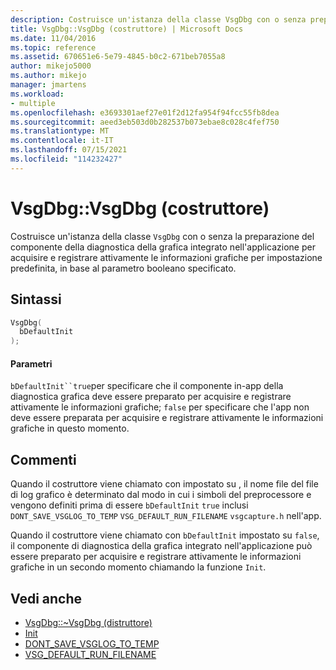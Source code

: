```yaml
---
description: Costruisce un'istanza della classe VsgDbg con o senza preparare il componente in-app di diagnostica grafica per acquisire e registrare attivamente le informazioni grafiche per impostazione predefinita, in base al parametro booleano specificato.
title: VsgDbg::VsgDbg (costruttore) | Microsoft Docs
ms.date: 11/04/2016
ms.topic: reference
ms.assetid: 670651e6-5e79-4845-b0c2-671beb7055a8
author: mikejo5000
ms.author: mikejo
manager: jmartens
ms.workload:
- multiple
ms.openlocfilehash: e3693301aef27e01f2d12fa954f94fcc55fb8dea
ms.sourcegitcommit: aeed3eb503d0b282537b073ebae8c028c4fef750
ms.translationtype: MT
ms.contentlocale: it-IT
ms.lasthandoff: 07/15/2021
ms.locfileid: "114232427"
---
```

# <a name="vsgdbgvsgdbg-constructor"></a>VsgDbg::VsgDbg (costruttore)
Costruisce un'istanza della classe `VsgDbg` con o senza la preparazione del componente della diagnostica della grafica integrato nell'applicazione per acquisire e registrare attivamente le informazioni grafiche per impostazione predefinita, in base al parametro booleano specificato.

## <a name="syntax"></a>Sintassi

```C++
VsgDbg(
  bDefaultInit
);
```

#### <a name="parameters"></a>Parametri
 `bDefaultInit``true`per specificare che il componente in-app della diagnostica grafica deve essere preparato per acquisire e registrare attivamente le informazioni grafiche; `false` per specificare che l'app non deve essere preparata per acquisire e registrare attivamente le informazioni grafiche in questo momento.

## <a name="remarks"></a>Commenti
 Quando il costruttore viene chiamato con impostato su , il nome file del file di log grafico è determinato dal modo in cui i simboli del preprocessore e vengono definiti prima di essere `bDefaultInit` `true` inclusi `DONT_SAVE_VSGLOG_TO_TEMP` `VSG_DEFAULT_RUN_FILENAME` `vsgcapture.h` nell'app.

 Quando il costruttore viene chiamato con `bDefaultInit` impostato su `false`, il componente di diagnostica della grafica integrato nell'applicazione può essere preparato per acquisire e registrare attivamente le informazioni grafiche in un secondo momento chiamando la funzione `Init`.

## <a name="see-also"></a>Vedi anche
- [VsgDbg::~VsgDbg (distruttore)](vsgdbg-tilde-vsgdbg-destructor.md)
- [Init](init.md)
- [DONT_SAVE_VSGLOG_TO_TEMP](dont-save-vsglog-to-temp.md)
- [VSG_DEFAULT_RUN_FILENAME](vsg-default-run-filename.md)
